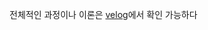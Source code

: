 전체적인 과정이나 이론은 [velog](https://velog.io/@mss3380/%EB%9D%BC%EC%A6%88%EB%B9%84%EC%95%88-%EC%BB%A4%EB%84%90-%EB%B9%8C%EB%93%9C)에서 확인 가능하다